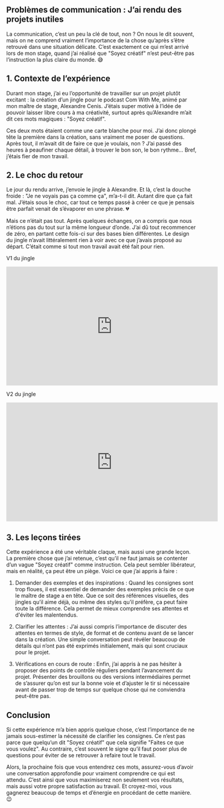 ## Problèmes de communication : J’ai rendu des projets inutiles

La communication, c’est un peu la clé de tout, non ? On nous le dit souvent, mais on ne comprend vraiment l’importance de la chose qu’après s’être retrouvé dans une situation délicate. C’est exactement ce qui m’est arrivé lors de mon stage, quand j’ai réalisé que "Soyez créatif" n’est peut-être pas l’instruction la plus claire du monde. 😅

## 1. Contexte de l’expérience

Durant mon stage, j’ai eu l’opportunité de travailler sur un projet plutôt excitant : la création d’un jingle pour le podcast Com With Me, animé par mon maître de stage, Alexandre Cenis. J’étais super motivé à l’idée de pouvoir laisser libre cours à ma créativité, surtout après qu’Alexandre m’ait dit ces mots magiques : "Soyez créatif".

Ces deux mots étaient comme une carte blanche pour moi. J’ai donc plongé tête la première dans la création, sans vraiment me poser de questions. Après tout, il m’avait dit de faire ce que je voulais, non ? J’ai passé des heures à peaufiner chaque détail, à trouver le bon son, le bon rythme… Bref, j’étais fier de mon travail.

## 2. Le choc du retour

Le jour du rendu arrive, j’envoie le jingle à Alexandre. Et là, c’est la douche froide : "Je ne voyais pas ça comme ça", m’a-t-il dit. Autant dire que ça fait mal. J’étais sous le choc, car tout ce temps passé à créer ce que je pensais être parfait venait de s’évaporer en une phrase. 💔

Mais ce n’était pas tout. Après quelques échanges, on a compris que nous n’étions pas du tout sur la même longueur d’onde. J’ai dû tout recommencer de zéro, en partant cette fois-ci sur des bases bien différentes. Le design du jingle n’avait littéralement rien à voir avec ce que j’avais proposé au départ. C’était comme si tout mon travail avait été fait pour rien.

V1 du jingle
<iframe width="560" height="315" src="https://www.youtube.com/embed/EL9mOx1cgMw" frameborder="0" allowfullscreen></iframe>

V2 du jingle
<iframe width="560" height="315" src="https://www.youtube.com/embed/ULkkL1i9EjQ" frameborder="0" allowfullscreen></iframe>


## 3. Les leçons tirées

Cette expérience a été une véritable claque, mais aussi une grande leçon. La première chose que j’ai retenue, c’est qu’il ne faut jamais se contenter d’un vague "Soyez créatif" comme instruction. Cela peut sembler libérateur, mais en réalité, ça peut être un piège. Voici ce que j’ai appris à faire :

1. Demander des exemples et des inspirations : Quand les consignes sont trop floues, il est essentiel de demander des exemples précis de ce que le maître de stage a en tête. Que ce soit des références visuelles, des jingles qu’il aime déjà, ou même des styles qu’il préfère, ça peut faire toute la différence. Cela permet de mieux comprendre ses attentes et d'éviter les malentendus.

2. Clarifier les attentes : J’ai aussi compris l’importance de discuter des attentes en termes de style, de format et de contenu avant de se lancer dans la création. Une simple conversation peut révéler beaucoup de détails qui n’ont pas été exprimés initialement, mais qui sont cruciaux pour le projet.

3. Vérifications en cours de route : Enfin, j’ai appris à ne pas hésiter à proposer des points de contrôle réguliers pendant l’avancement du projet. Présenter des brouillons ou des versions intermédiaires permet de s’assurer qu’on est sur la bonne voie et d’ajuster le tir si nécessaire avant de passer trop de temps sur quelque chose qui ne conviendra peut-être pas.

## Conclusion

Si cette expérience m’a bien appris quelque chose, c’est l’importance de ne jamais sous-estimer la nécessité de clarifier les consignes. Ce n’est pas parce que quelqu’un dit "Soyez créatif" que cela signifie "Faites ce que vous voulez". Au contraire, c’est souvent le signe qu’il faut poser plus de questions pour éviter de se retrouver à refaire tout le travail.

Alors, la prochaine fois que vous entendrez ces mots, assurez-vous d’avoir une conversation approfondie pour vraiment comprendre ce qui est attendu. C’est ainsi que vous maximiserez non seulement vos résultats, mais aussi votre propre satisfaction au travail. Et croyez-moi, vous gagnerez beaucoup de temps et d’énergie en procédant de cette manière. 😉